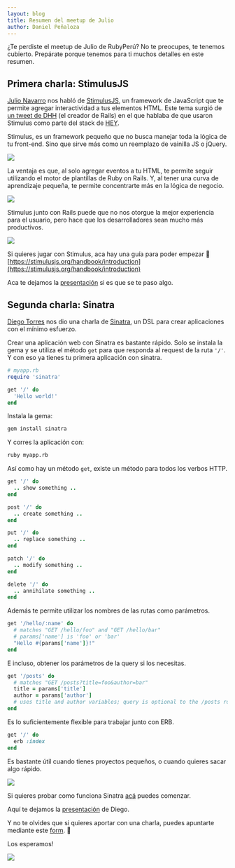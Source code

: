 ```yaml
---
layout: blog
title: Resumen del meetup de Julio
author: Daniel Peñaloza
---
```


¿Te perdiste el meetup de Julio de RubyPerú? No te preocupes, te tenemos cubierto. Prepárate porque tenemos para ti muchos detalles en este resumen.

## Primera charla: StimulusJS

[Julio Navarro](https://twitter.com/JulioNavr) nos habló de [StimulusJS](https://github.com/stimulusjs/stimulus), un framework de JavaScript que te permite agregar interactividad a tus elementos HTML.
Este tema surgió de [un tweet de DHH](https://twitter.com/dhh/status/1275901955995385856) (el creador de Rails) en el que hablaba de que usaron Stimulus como parte del stack de [HEY](https://hey.com).

Stimulus, es un framework pequeño que no busca manejar toda la lógica de tu front-end. Sino que sirve más como un reemplazo de vainilla JS o jQuery.

![](https://media.giphy.com/media/3o7abKhOpu0NwenH3O/source.gif)

La ventaja es que, al solo agregar eventos a tu HTML, te permite seguir utilizando el motor de plantillas de Ruby on Rails. Y, al tener una curva de aprendizaje pequeña, te permite concentrarte más en la lógica de negocio.

![](https://media.giphy.com/media/efJ3wU9Z8SLdUnpUem/giphy.gif)

Stimulus junto con Rails puede que no nos otorgue la mejor experiencia para el usuario, pero hace que los desarrolladores sean mucho más productivos.

![](https://media.giphy.com/media/xr7GE8l07Zw2Y/giphy.gif)

Si quieres jugar con Stimulus, aca hay una guía para poder empezar 🙂
[https://stimulusjs.org/handbook/introduction](https://stimulusjs.org/handbook/introduction)

Aca te dejamos la [presentación](https://drive.google.com/file/d/1zRxHHCPDKzvZ3-8BsEIPA8ksuSMY8-_8/view?usp=sharing) si es que se te paso algo.

## Segunda charla: Sinatra

[Diego Torres](https://twitter.com/diegotc86) nos dio una charla de [Sinatra](https://github.com/sinatra/sinatra), un DSL para crear aplicaciones con el mínimo esfuerzo.

Crear una aplicación web con Sinatra es bastante rápido. Solo se instala la gema y se utiliza el método `get` para que responda al request de la ruta `'/'`. Y con eso ya tienes tu primera aplicación con sinatra.

```ruby
# myapp.rb
require 'sinatra'

get '/' do
  'Hello world!'
end
```

Instala la gema:

```sh
gem install sinatra
```

Y corres la aplicación con:

```sh
ruby myapp.rb
```

Así como hay un método `get`, existe un método para todos los verbos HTTP.

```ruby
get '/' do
  .. show something ..
end

post '/' do
  .. create something ..
end

put '/' do
  .. replace something ..
end

patch '/' do
  .. modify something ..
end

delete '/' do
  .. annihilate something ..
end
```

Además te permite utilizar los nombres de las rutas como parámetros.

```ruby
get '/hello/:name' do
  # matches "GET /hello/foo" and "GET /hello/bar"
  # params['name'] is 'foo' or 'bar'
  "Hello #{params['name']}!"
end
```

E incluso, obtener los parámetros de la query si los necesitas.

```ruby
get '/posts' do
  # matches "GET /posts?title=foo&author=bar"
  title = params['title']
  author = params['author']
  # uses title and author variables; query is optional to the /posts route
end
```

Es lo suficientemente flexible para trabajar junto con ERB.

```ruby
get '/' do
  erb :index
end
```

Es bastante útil cuando tienes proyectos pequeños, o cuando quieres sacar algo rápido.

![](https://media.giphy.com/media/toXKzaJP3WIgM/giphy.gif)

Si quieres probar como funciona Sinatra [acá](http://sinatrarb.com/intro.html) puedes comenzar.

Aquí te dejamos la [presentación](https://slides.com/diegotc86/sinatra-tutorial) de Diego.

Y no te olvides que si quieres aportar con una charla, puedes apuntarte mediante este [form](/cfp). 🙂

Los esperamos!

![](https://media.giphy.com/media/hmVVRM1uV7vYA/source.gif)